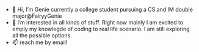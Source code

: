 - 👋 Hi, I’m Genie currently a college student pursuing a CS and IM double major@FairyyGenie
- 👀 I’m interested in all kinds of stuff. Right now mainly I am excited to emply my knowlegde of coding to real life scenario. I am still exploring all the possible options.
- 📫 reach me by email!

<!---
FairyyGenie/FairyyGenie is a ✨ special ✨ repository because its `README.md` (this file) appears on your GitHub profile.
You can click the Preview link to take a look at your changes.
--->
